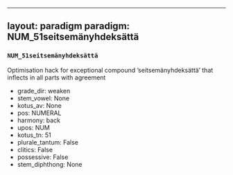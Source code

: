 
---
layout: paradigm
paradigm: NUM_51seitsemänyhdeksättä
---
### ` NUM_51seitsemänyhdeksättä `

Optimisation hack for exceptional compound ’seitsemänyhdeksättä’ that inflects in all parts with agreement
* grade_dir: weaken
* stem_vowel: None
* kotus_av: None
* pos: NUMERAL
* harmony: back
* upos: NUM
* kotus_tn: 51
* plurale_tantum: False
* clitics: False
* possessive: False
* stem_diphthong: None

